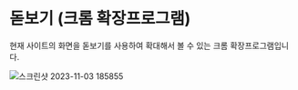 # 돋보기 (크롬 확장프로그램)

현재 사이트의 화면을 돋보기를 사용하여 확대해서 볼 수 있는 크롬 확장프로그램입니다.

![스크린샷 2023-11-03 185855](https://github.com/YYun-D/magnifier/assets/85883811/e87bcfd6-0c2b-4c66-96df-ad7bd060fb22)
